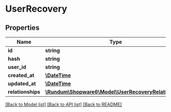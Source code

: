 # UserRecovery

## Properties
Name | Type | Description | Notes
------------ | ------------- | ------------- | -------------
**id** | **string** |  | [optional] 
**hash** | **string** |  | 
**user_id** | **string** |  | 
**created_at** | [**\DateTime**](\DateTime.md) |  | 
**updated_at** | [**\DateTime**](\DateTime.md) |  | [optional] 
**relationships** | [**\Rundum\Shopware6\Model\UserRecoveryRelationships**](UserRecoveryRelationships.md) |  | [optional] 

[[Back to Model list]](../../README.md#documentation-for-models) [[Back to API list]](../../README.md#documentation-for-api-endpoints) [[Back to README]](../../README.md)

